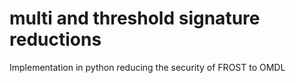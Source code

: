 # multi and threshold signature reductions
Implementation in python reducing the security of FROST to OMDL
